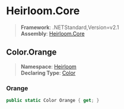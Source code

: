# Heirloom.Core

> **Framework**: .NETStandard,Version=v2.1  
> **Assembly**: [Heirloom.Core][0]  

## Color.Orange

> **Namespace**: [Heirloom][0]  
> **Declaring Type**: [Color][1]  

### Orange

```cs
public static Color Orange { get; }
```

[0]: ../../../Heirloom.Core.md
[1]: ../Color.md
